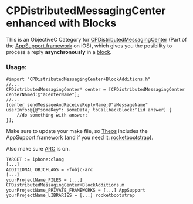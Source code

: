 # CPDistributedMessagingCenter enhanced with Blocks

This is an ObjectiveC Category for [CPDistributedMessagingCenter][]
(Part of the [AppSupport.framework][] on iOS), which gives you the
posibility to process a reply **asynchronously** in a [block][].

### Usage:

    #import "CPDistributedMessagingCenter+BlockAdditions.h"
    //...
    CPDistributedMessagingCenter* center = [CPDistributedMessagingCenter centerNamed:@"aCenterName"];
    //...
    [center sendMessageAndReceiveReplyName:@"aMessageName" userInfo:@{@"someKey": someData} toCallbackBlock:^(id answer) {
        //do something with answer;
    }];

Make sure to update your make file, so [Theos][] includes the
AppSupport.framework (and if you need it: [rocketbootstrap][]).

Also make sure [ARC][] is on.

    TARGET := iphone:clang
    [...]
    ADDITIONAL_OBJCFLAGS = -fobjc-arc
    [...]
    yourProjectName_FILES = [...] CPDistributedMessagingCenter+BlockAdditions.m
    yourProjectName_PRIVATE_FRAMEWORKS = [...] AppSupport
    yourProjectName_LIBRARIES = [...] rocketbootstrap

  [CPDistributedMessagingCenter]: http://iphonedevwiki.net/index.php/CPDistributedMessagingCenter
  [AppSupport.framework]: https://github.com/nst/iOS-Runtime-Headers/blob/master/PrivateFrameworks/AppSupport.framework/CPDistributedMessagingCenter.h
  [block]: https://developer.apple.com/library/ios/documentation/Cocoa/Conceptual/Blocks/Articles/00_Introduction.html
  [Theos]: http://iphonedevwiki.net/index.php/Theos/Getting_Started
  [rocketbootstrap]: http://iphonedevwiki.net/index.php/Updating_extensions_for_iOS_7#Inter-process_communication
  [ARC]: https://developer.apple.com/library/ios/releasenotes/ObjectiveC/RN-TransitioningToARC/Introduction/Introduction.html
